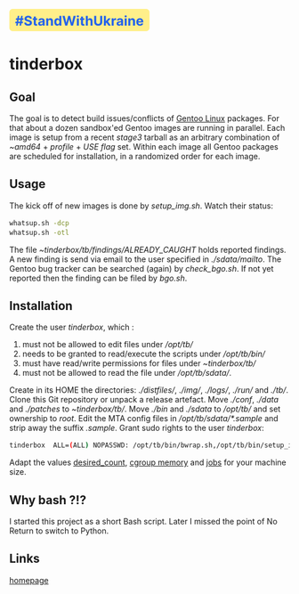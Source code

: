 [![StandWithUkraine](https://raw.githubusercontent.com/vshymanskyy/StandWithUkraine/main/badges/StandWithUkraine.svg)](https://github.com/vshymanskyy/StandWithUkraine/blob/main/docs/README.md)

# tinderbox

## Goal

The goal is to detect build issues/conflicts of [Gentoo Linux](https://www.gentoo.org/) packages.
For that about a dozen sandbox'ed Gentoo images are running in parallel.
Each image is setup from a recent _stage3_ tarball as an arbitrary combination of _~amd64_ + _profile_ + _USE flag_ set.
Within each image all Gentoo packages are scheduled for installation, in a randomized order for each image.

## Usage

The kick off of new images is done by _setup_img.sh_.
Watch their status:

```bash
whatsup.sh -dcp
whatsup.sh -otl
```

The file _~tinderbox/tb/findings/ALREADY_CAUGHT_ holds reported findings.
A new finding is send via email to the user specified in _./sdata/mailto_.
The Gentoo bug tracker can be searched (again) by _check_bgo.sh_.
If not yet reported then the finding can be filed by _bgo.sh_.

## Installation

Create the user _tinderbox_, which :

1. must not be allowed to edit files under _/opt/tb/_
1. needs to be granted to read/execute the scripts under _/opt/tb/bin/_
1. must have read/write permissions for files under _~tinderbox/tb/_
1. must not be allowed to read the file under _/opt/tb/sdata/_.

Create in its HOME the directories: _./distfiles/_, _./img/_, _./logs/_, _./run/_ and _./tb/_.
Clone this Git repository or unpack a release artefact.
Move _./conf_, _./data_ and _./patches_ to _~tinderbox/tb/_.
Move _./bin_ and _./sdata_ to _/opt/tb/_ and set ownership to _root_.
Edit the MTA config files in _/opt/tb/sdata/\*.sample_ and strip away the suffix _.sample_.
Grant sudo rights to the user _tinderbox_:

```bash
tinderbox  ALL=(ALL) NOPASSWD: /opt/tb/bin/bwrap.sh,/opt/tb/bin/setup_img.sh,/opt/tb/bin/house_keeping.sh,/opt/tb/bin/kill_img.sh,/opt/tb/bin/retest.sh,/opt/tb/bin/collect_data.sh,/usr/sbin/emaint
```

Adapt the values [desired_count](./bin/replace_img.sh#L96), [cgroup memory](./bin/bwrap.sh#L7) and [jobs](./bin/setup_img.sh#L60) for your machine size.

## Why bash ?!?

I started this project as a short Bash script.
Later I missed the point of No Return to switch to Python.

## Links

[homepage](https://www.zwiebeltoralf.de/tinderbox.html)
